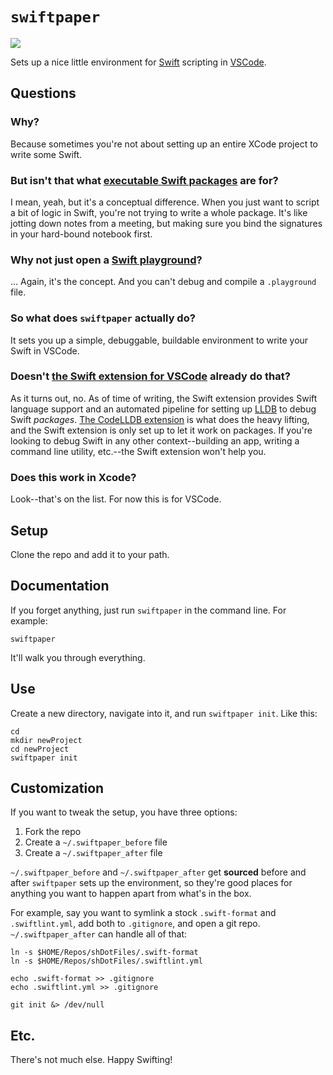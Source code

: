# `swiftpaper`

![](https://img.shields.io/github/v/release/cadnza/swiftpaper)

Sets up a nice little environment for [Swift](https://www.swift.org/) scripting in [VSCode](https://code.visualstudio.com/).

## Questions

### Why?

Because sometimes you're not about setting up an entire XCode project to write some Swift.

### But isn't that what [executable Swift packages](https://docs.swift.org/package-manager/PackageDescription/PackageDescription.html#product) are for?

I mean, yeah, but it's a conceptual difference. When you just want to script a bit of logic in Swift, you're not trying to write a whole package. It's like jotting down notes from a meeting, but making sure you bind the signatures in your hard-bound notebook first.

### Why not just open a [Swift playground](https://developer.apple.com/swift-playgrounds/)?

... Again, it's the concept. And you can't debug and compile a `.playground` file.

### So what does `swiftpaper` actually do?

It sets you up a simple, debuggable, buildable environment to write your Swift in VSCode.

### Doesn't [the Swift extension for VSCode](https://marketplace.visualstudio.com/items?itemName=sswg.swift-lang) already do that?

As it turns out, no. As of time of writing, the Swift extension provides Swift language support and an automated pipeline for setting up [LLDB](https://lldb.llvm.org/) to debug Swift _packages_. [The CodeLLDB extension](https://marketplace.visualstudio.com/items?itemName=vadimcn.vscode-lldb) is what does the heavy lifting, and the Swift extension is only set up to let it work on packages. If you're looking to debug Swift in any other context--building an app, writing a command line utility, etc.--the Swift extension won't help you.

### Does this work in Xcode?

Look--that's on the list. For now this is for VSCode.

## Setup

Clone the repo and add it to your path.

## Documentation

If you forget anything, just run `swiftpaper` in the command line. For example:

```
swiftpaper
```

It'll walk you through everything.

## Use

Create a new directory, navigate into it, and run `swiftpaper init`. Like this:

```
cd
mkdir newProject
cd newProject
swiftpaper init
```

## Customization

If you want to tweak the setup, you have three options:

1. Fork the repo
2. Create a `~/.swiftpaper_before` file
3. Create a `~/.swiftpaper_after` file

`~/.swiftpaper_before` and `~/.swiftpaper_after` get **sourced** before and after `swiftpaper` sets up the environment, so they're good places for anything you want to happen apart from what's in the box.

For example, say you want to symlink a stock `.swift-format` and `.swiftlint.yml`, add both to `.gitignore`, and open a git repo. `~/.swiftpaper_after` can handle all of that:

```
ln -s $HOME/Repos/shDotFiles/.swift-format
ln -s $HOME/Repos/shDotFiles/.swiftlint.yml

echo .swift-format >> .gitignore
echo .swiftlint.yml >> .gitignore

git init &> /dev/null
```

## Etc.

There's not much else. Happy Swifting!

